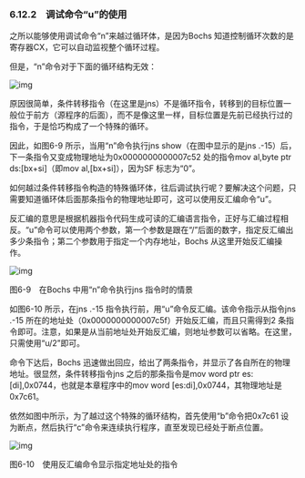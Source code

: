 ### 6.12.2　调试命令“u”的使用

之所以能够使用调试命令“n”来越过循环体，是因为Bochs 知道控制循环次数的是寄存器CX，它可以自动监视整个循环过程。

但是，“n”命令对于下面的循环结构无效：

![img](../0-Assets/Epubook/x86汇编语言从实模式到保护模式_李忠_等_Z_Library/images/00191.jpeg)

原因很简单，条件转移指令（在这里是jns）不是循环指令，转移到的目标位置一般位于前方（源程序的后面），而不是像这里一样，目标位置是先前已经执行过的指令，于是恰巧构成了一个特殊的循环。

因此，如图6-9 所示，当用“n”命令执行jns show（在图中显示的是jns .-15）后，下一条指令又变成物理地址为0x0000000000007c52 处的指令mov al,byte ptr ds:[bx+si]（即mov al,[bx+si]），因为SF 标志为“0”。

如何越过条件转移指令构造的特殊循环体，往后调试执行呢？要解决这个问题，只需要知道循环体后面那条指令的物理地址即可，这可以使用反汇编命令“u”。

反汇编的意思是根据机器指令代码生成可读的汇编语言指令，正好与汇编过程相反。“u”命令可以使用两个参数，第一个参数是跟在“/”后面的数字，指定反汇编出多少条指令；第二个参数用于指定一个内存地址，Bochs 从这里开始反汇编操作。

![img](../0-Assets/Epubook/x86汇编语言从实模式到保护模式_李忠_等_Z_Library/images/00192.jpeg)

图6-9　在Bochs 中用“n”命令执行jns 指令时的情景

如图6-10 所示，在jns .-15 指令执行前，用“u”命令反汇编。该命令指示从指令jns .-15 所在的地址处（0x0000000000007c5f）开始反汇编，而且只需得到2 条指令即可。注意，如果是从当前地址处开始反汇编，则地址参数可以省略。在这里，只需使用“u/2”即可。

命令下达后，Bochs 迅速做出回应，给出了两条指令，并显示了各自所在的物理地址。很显然，条件转移指令jns 之后的那条指令是mov word ptr es:[di],0x0744，也就是本章程序中的mov word [es:di],0x0744，其物理地址是0x7c61。

依然如图中所示，为了越过这个特殊的循环结构，首先使用“b”命令把0x7c61 设为断点，然后执行“c”命令来连续执行程序，直至发现已经处于断点位置。

![img](../0-Assets/Epubook/x86汇编语言从实模式到保护模式_李忠_等_Z_Library/images/00193.jpeg)

图6-10　使用反汇编命令显示指定地址处的指令